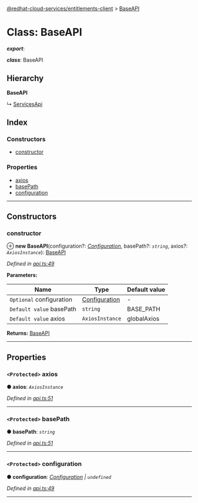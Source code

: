 [@redhat-cloud-services/entitlements-client](../README.md) > [BaseAPI](../classes/baseapi.md)

# Class: BaseAPI

*__export__*: 

*__class__*: BaseAPI

## Hierarchy

**BaseAPI**

↳  [ServicesApi](servicesapi.md)

## Index

### Constructors

* [constructor](baseapi.md#constructor)

### Properties

* [axios](baseapi.md#axios)
* [basePath](baseapi.md#basepath)
* [configuration](baseapi.md#configuration)

---

## Constructors

<a id="constructor"></a>

###  constructor

⊕ **new BaseAPI**(configuration?: *[Configuration](configuration.md)*, basePath?: *`string`*, axios?: *`AxiosInstance`*): [BaseAPI](baseapi.md)

*Defined in [api.ts:49](https://github.com/RedHatInsights/javascript-clients/blob/master/packages/entitlements/api.ts#L49)*

**Parameters:**

| Name | Type | Default value |
| ------ | ------ | ------ |
| `Optional` configuration | [Configuration](configuration.md) | - |
| `Default value` basePath | `string` |  BASE_PATH |
| `Default value` axios | `AxiosInstance` |  globalAxios |

**Returns:** [BaseAPI](baseapi.md)

___

## Properties

<a id="axios"></a>

### `<Protected>` axios

**● axios**: *`AxiosInstance`*

*Defined in [api.ts:51](https://github.com/RedHatInsights/javascript-clients/blob/master/packages/entitlements/api.ts#L51)*

___
<a id="basepath"></a>

### `<Protected>` basePath

**● basePath**: *`string`*

*Defined in [api.ts:51](https://github.com/RedHatInsights/javascript-clients/blob/master/packages/entitlements/api.ts#L51)*

___
<a id="configuration"></a>

### `<Protected>` configuration

**● configuration**: *[Configuration](configuration.md) \| `undefined`*

*Defined in [api.ts:49](https://github.com/RedHatInsights/javascript-clients/blob/master/packages/entitlements/api.ts#L49)*

___

